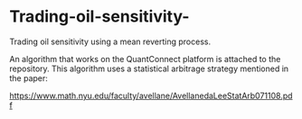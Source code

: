 # Trading-oil-sensitivity-
Trading oil sensitivity using a mean reverting process. 


An algorithm that works on the QuantConnect platform is attached to the repository. This algorithm uses a statistical arbitrage strategy mentioned in the paper:

https://www.math.nyu.edu/faculty/avellane/AvellanedaLeeStatArb071108.pdf
